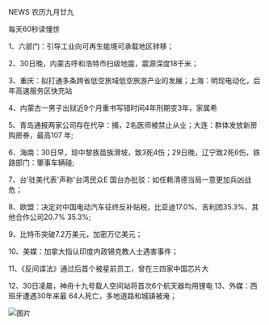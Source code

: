 NEWS 农历九月廿九

每天60秒读懂世

1、六部门：引导工业向可再生能境可承载地区转移；

2、30日晚，内蒙古呼和浩特市扫级地震，震源深度18千米；

3、重庆：拟打通多条跨省低空旅域低空旅游产业的发展；上海：明现电动化，后年高速服务区快充站

4、内蒙古一男子出狱近9个月重书写错时间4年刑期变3年，家属希

5、青岛通报两家公司存在代孕：捕，2名医师被禁止从业；大连：群体发放新房购房券，最高107 年;

6、海南：30日早，琼中黎族苗族滑坡，致3死4伤；29日晚，辽宁致2死6伤，铁路部门：肇事车辆碰;

7、台'驻美代表'声称'台湾民众E 国台办批驳：如任赖清德当局一意更加兵凶战危；

8、欧盟：决定对中国电动汽车征终反补贴税，比亚迪17.0%、吉利团35.3%、其他合作公司20.7% 35.3%;

9、比特币突破7.2万美元，加密万亿美元；

10、美媒：加拿大指认印度内政锡克教人士遇害事件；

11、《反间谍法》通过后首个被星前员工，曾在三四家中国芯片大

12、30日凌晨，神舟十九号载人空间站将首次6个航天器均用锂电 13、外媒：西班牙遭遇30年来最 64人死亡，多地道路和城镇被淹；

![图片](https://api.03c3.cn/api/zb)
